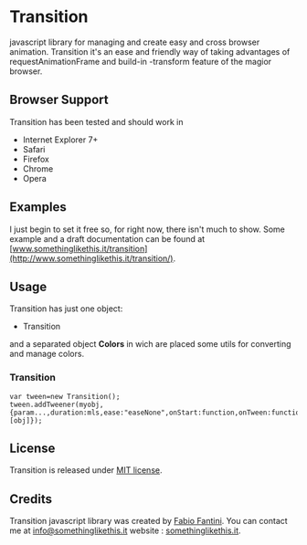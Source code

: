 Transition
========
javascript library for managing and create easy and cross browser animation.
Transition it's an ease and friendly way of taking advantages of requestAnimationFrame and build-in -transform feature of the magior browser.

Browser Support
--------

Transition has been tested and should work in
- Internet Explorer 7+
- Safari
- Firefox
- Chrome
- Opera

Examples
--------

I just begin to set it free so, for right now, there isn't much to show.
Some example and a draft documentation can be found at [www.somethinglikethis.it/transition](http://www.somethinglikethis.it/transition/).

Usage
--------

Transition has just one object:

* Transition

and a separated object **Colors** in wich are placed some utils for converting and manage colors.

### Transition
```
var tween=new Transition();
tween.addTweener(myobj,{param...,duration:mls,ease:"easeNone",onStart:function,onTween:function,onEnd:function,args:[obj]});
```
				
License
-------
Transition is released under [MIT license](http://opensource.org/licenses/mit-license.php).

Credits
-------
Transition javascript library was created by [Fabio Fantini](https://github.com/elbatico1/Transition). You can contact me at [info@somethinglikethis.it](mailto:info@somethinglikethis.it)
website : [somethinglikethis.it](http://www.somethinglikethis.it).